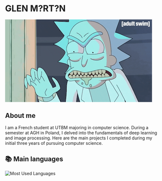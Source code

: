 # GLEN M?RT?N
![](rick.gif)   
## About me
I am a French student at UTBM majoring in computer science. During a semester at AGH in Poland, I delved into the fundamentals of deep learning and image processing. Here are the main projects I completed during my initial three years of pursuing computer science.

## 📚 Main languages

![Most Used Languages](https://github-readme-stats.vercel.app/api/top-langs/?username=Glenrunc&layout=compact&count_private=true&theme=transparent)

